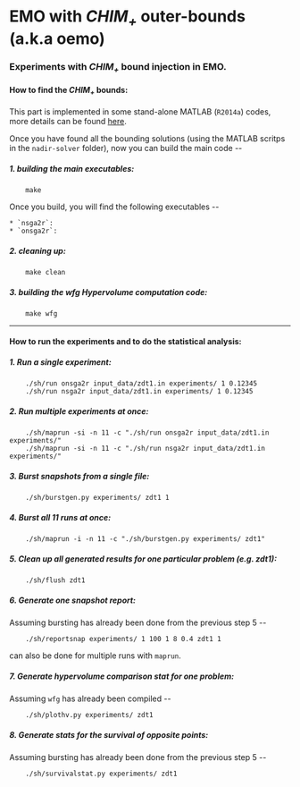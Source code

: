 EMO with *CHIM<sub>+<sub>* outer-bounds (a.k.a oemo)
=====================================================

### Experiments with *CHIM<sub>+<sub>* bound injection in EMO.

#### How to find the *CHIM<sub>+<sub>* bounds:
This part is implemented in some stand-alone MATLAB (`R2014a`) codes, more details can be found [here](https://github.com/chudur-budur/oemo/tree/master/onsga2r/nadir-solver). 

Once you have found all the bounding solutions (using the MATLAB scritps in the `nadir-solver` folder), now you can build the main code --

##### 1. building the main executables:
```shell
	make
```

Once you build, you will find the following executables --

	* `nsga2r`:
	* `onsga2r`:

##### 2. cleaning up:
```shell
	make clean
```

##### 3. building the wfg Hypervolume computation code:
```shell
	make wfg
``` 
---

#### How to run the experiments and to do the statistical analysis:

##### 1. Run a single experiment:
```shell
	./sh/run onsga2r input_data/zdt1.in experiments/ 1 0.12345
	./sh/run nsga2r input_data/zdt1.in experiments/ 1 0.12345
```

##### 2. Run multiple experiments at once:
```shell
	./sh/maprun -si -n 11 -c "./sh/run onsga2r input_data/zdt1.in experiments/"
	./sh/maprun -si -n 11 -c "./sh/run nsga2r input_data/zdt1.in experiments/"
```

##### 3. Burst snapshots from a single file:
```shell
	./sh/burstgen.py experiments/ zdt1 1
```
	
##### 4. Burst all 11 runs at once:
```shell
	./sh/maprun -i -n 11 -c "./sh/burstgen.py experiments/ zdt1"
```

##### 5. Clean up all generated results for one particular problem (e.g. zdt1):
```shell
	./sh/flush zdt1
```

##### 6. Generate one snapshot report:

Assuming bursting has already been done from the previous step 5 --
```shell
	./sh/reportsnap experiments/ 1 100 1 8 0.4 zdt1 1
```
can also be done for multiple runs with `maprun`.

##### 7. Generate hypervolume comparison stat for one problem:

Assuming `wfg` has already been compiled --
```shell
	./sh/plothv.py experiments/ zdt1
```

##### 8. Generate stats for the survival of opposite points:

Assuming bursting has already been done from the previous step 5 --
```shell
	./sh/survivalstat.py experiments/ zdt1
```
